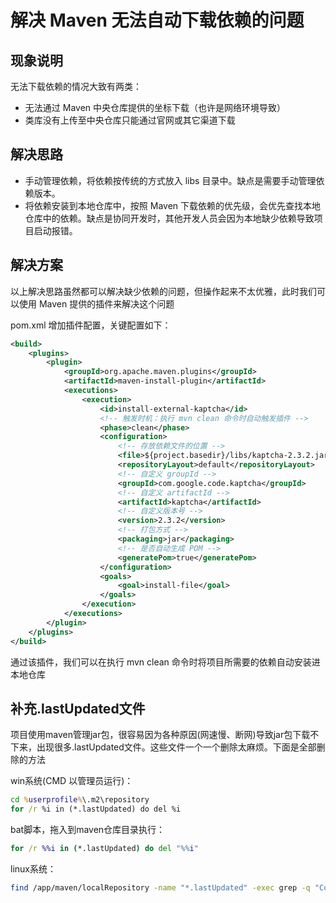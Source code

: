 # 解决 Maven 无法自动下载依赖的问题

## 现象说明

无法下载依赖的情况大致有两类：

* 无法通过 Maven 中央仓库提供的坐标下载（也许是网络环境导致）
* 类库没有上传至中央仓库只能通过官网或其它渠道下载

## 解决思路

* 手动管理依赖，将依赖按传统的方式放入 libs 目录中。缺点是需要手动管理依赖版本。
* 将依赖安装到本地仓库中，按照 Maven 下载依赖的优先级，会优先查找本地仓库中的依赖。缺点是协同开发时，其他开发人员会因为本地缺少依赖导致项目启动报错。

## 解决方案

以上解决思路虽然都可以解决缺少依赖的问题，但操作起来不太优雅，此时我们可以使用 Maven 提供的插件来解决这个问题

pom.xml 增加插件配置，关键配置如下：
``` xml
<build>
    <plugins>
        <plugin>
            <groupId>org.apache.maven.plugins</groupId>
            <artifactId>maven-install-plugin</artifactId>
            <executions>
                <execution>
                    <id>install-external-kaptcha</id>
                    <!-- 触发时机：执行 mvn clean 命令时自动触发插件 -->
                    <phase>clean</phase>
                    <configuration>
                        <!-- 存放依赖文件的位置 -->
                        <file>${project.basedir}/libs/kaptcha-2.3.2.jar</file>
                        <repositoryLayout>default</repositoryLayout>
                        <!-- 自定义 groupId -->
                        <groupId>com.google.code.kaptcha</groupId>
                        <!-- 自定义 artifactId -->
                        <artifactId>kaptcha</artifactId>
                        <!-- 自定义版本号 -->
                        <version>2.3.2</version>
                        <!-- 打包方式 -->
                        <packaging>jar</packaging>
                        <!-- 是否自动生成 POM -->
                        <generatePom>true</generatePom>
                    </configuration>
                    <goals>
                        <goal>install-file</goal>
                    </goals>
                </execution>
            </executions>
        </plugin>
    </plugins>
</build>
```
通过该插件，我们可以在执行 mvn clean 命令时将项目所需要的依赖自动安装进本地仓库

## 补充.lastUpdated文件

项目使用maven管理jar包，很容易因为各种原因(网速慢、断网)导致jar包下载不下来，出现很多.lastUpdated文件。这些文件一个一个删除太麻烦。下面是全部删除的方法

win系统(CMD 以管理员运行)：
``` cmd
cd %userprofile%\.m2\repository
for /r %i in (*.lastUpdated) do del %i
```

bat脚本，拖入到maven仓库目录执行：
``` bat
for /r %%i in (*.lastUpdated) do del "%%i"
```

linux系统：
``` bash
find /app/maven/localRepository -name "*.lastUpdated" -exec grep -q "Could not transfer" {} \; -print -exec rm {} \; 
```

